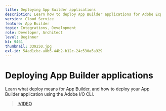```yaml
---
title: Deploying App Builder applications
description: Learn how to deploy App Builder applications for Adobe Experience Manager (AEM) as a Cloud Service.
version: Cloud Service
feature: App Builder
topic: Integrations, Development
role: Developer, Architect
level: Beginner
kt: 9461
thumbnail: 339250.jpg
exl-id: 54ad1cbc-a8b5-44b2-b12c-24c530a5a929
---
```

# Deploying App Builder applications

Learn what deploy means for App Builder, and how to deploy your App Builder application using the Adobe I/O CLI.

>[!VIDEO](https://video.tv.adobe.com/v/339250/?quality=12&learn=on)
